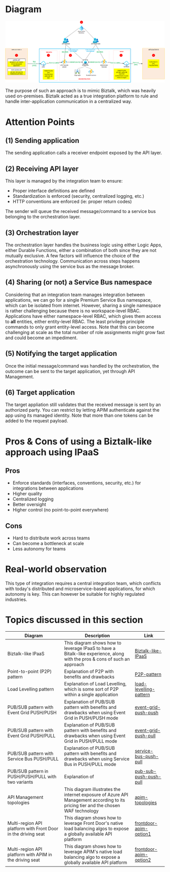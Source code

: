
# Diagram
![apim-topologies](../images/biztalk-like-IPaaS-pattern.png)

The purpose of such an approach is to mimic Biztalk, which was heavily used on-premises. Biztalk acted as a true integration platform to rule and handle inter-application communication in a centralized way.

# Attention Points
## (1) Sending application
The sending application calls a receiver endpoint exposed by the API layer.
## (2) Receiving API layer
This layer is managed by the integration team to ensure:

- Proper interface definitions are defined
- Standardization is enforced (security, centralized logging, etc.)
- HTTP conventions are enforced (ie: proper return codes)

The sender will queue the received message/command to a service bus belonging to the orchestration layer.

## (3) Orchestration layer
The orchestration layer handles the business logic using either Logic Apps, either Durable Functions, either a combination of both since they are not mutually exclusive. A few factors will influence the choice of the orchestration technology. Communication across steps happens asynchronously using the service bus as the message broker.

## (4) Sharing (or not) a Service Bus namespace
Considering that an integration team manages integration between applications, we can go for a single Premium Service Bus namespace, which can be isolated from internet. However, sharing a single namespace is rather challenging because there is no workspace-level RBAC. Applications have either namespace-level RBAC, which gives them access to **all** entities, either entity-level RBAC. The least privilege principle commands to only grant entity-level access. Note that this can become challenging at scale as the total number of role assignments might grow fast and could become an impediment. 

## (5) Notifying the target application
Once the initial message/command was handled by the orchestration, the outcome can be sent to the target application, yet through API Management. 

## (6) Target application
The target appliation still validates that the received message is sent by an authorized party. You can restrict by letting APIM authenticate against the app using its managed identity. Note that more than one tokens can be added to the request payload.

# Pros & Cons of using a Biztalk-like approach using IPaaS 

## Pros
- Enforce standards (interfaces, conventions, security, etc.) for integrations between applications
- Higher quality
- Centralized logging 
- Better oversight
- Higher control (no point-to-point everywhere)

## Cons
- Hard to distribute work across teams
- Can become a bottleneck at scale
- Less autonomy for teams

# Real-world observation
This type of integration requires a central integration team, which conflicts with today's distributed and microservice-based applications, for which autonomy is key. This can however be suitable for highly regulated industries.

# Topics discussed in this section

| Diagram | Description |Link
| ----------- | ----------- | ----------- |
| Biztalk-like IPaaS | This diagram shows how to leverage IPaaS to have a Bitalk-like experience, along with the pros & cons of such an approach|[Biztalk-like-IPaaS](./patterns/biztalk-like-IPaaS-pattern.md) |
| Point-to-point (P2P) pattern | Explanation of P2P with benefits and drawbacks|[P2P-pattern](./patterns/event-driven-and-messaging-architecture/point-to-point.md) |
| Load Levelling pattern | Explanation of Load Levelling, which is some sort of P2P within a single application|[load-levelling-pattern](./patterns/event-driven-and-messaging-architecture/load-levelling.md) |
| PUB/SUB pattern with Event Grid PUSH/PUSH| Explanation of PUB/SUB pattern with benefits and drawbacks when using Event Grid in PUSH/PUSH mode|[event-grid-push-push](./patterns/event-driven-and-messaging-architecture/pub-sub-event-grid.md) |
| PUB/SUB pattern with Event Grid PUSH/PULL| Explanation of PUB/SUB pattern with benefits and drawbacks when using Event Grid in PUSH/PULL mode|[event-grid-push-pull](./patterns/event-driven-and-messaging-architecture/pub-sub-event-grid-pull.md) |
| PUB/SUB pattern with Service Bus PUSH/PULL| Explanation of PUB/SUB pattern with benefits and drawbacks when using Service Bus in PUSH/PULL mode|[service-bus-push-pull](./patterns/event-driven-and-messaging-architecture/pub-sub-servicebus.md) |
| PUB/SUB pattern in PUSH/PUSH/PULL with two variants| Explanation of |[pub-sub-push-push-pull](./patterns/event-driven-and-messaging-architecture/pub-sub-push-push-pull.md) |
| API Management topologies | This diagram illustrates the internet exposure of Azure API Management according to its pricing tier and the chosen WAF technology|[apim-topologies](./api%20management/topologies.md) |
| Multi-region API platform with Front Door in the driving seat| This diagram shows how to leverage Front Door's native load balancing algos to expose a globally available API platform|[frontdoor-apim-option1](./api%20management/multi-region-setup/frontdoorapim1.md) |
| Multi-region API platform with APIM in the driving seat| This diagram shows how to leverage APIM's native load balancing algo to expose a globally available API platform|[frontdoor-apim-option2](./api%20management/multi-region-setup/frontdoorapim2.md) |